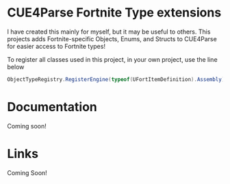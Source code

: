 # CUE4Parse Fortnite Type extensions

I have created this mainly for myself, but it may be useful to others. 
This projects adds Fortnite-specific Objects, Enums, and Structs to CUE4Parse for easier access to Fortnite types!

To register all classes used in this project, in your own project, use the line below
```c#
ObjectTypeRegistry.RegisterEngine(typeof(UFortItemDefinition).Assembly);
```

# Documentation
Coming soon!

# Links
Coming Soon!